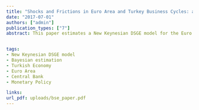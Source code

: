 ```yaml
---
title: "Shocks and Frictions in Euro Area and Turkey Business Cycles: a Bayesian DSGE Approach"
date: "2017-07-01"
authors: ["admin"]
publication_types: ["7"]
abstract: This paper estimates a New Keynesian DSGE model for the Euro Area and the Turkish economy using Bayesian estimation techniques and seven macroeconomic time series. The setting of the model features a number of nominal and real frictions and seven structural shocks are introduced. An analysis of the response of the two economies to these types of shocks is provided in a comparative fashion along with a study of the driving forces of the main macroeconomic dynamics through shock decomposition, with a focus on output and consumption.


tags:
- New Keynesian DSGE model
- Bayesian estimation
- Turkish Economy
- Euro Area
- Central Bank
- Monetary Policy

links:
url_pdf: uploads/bse_paper.pdf
---
```



